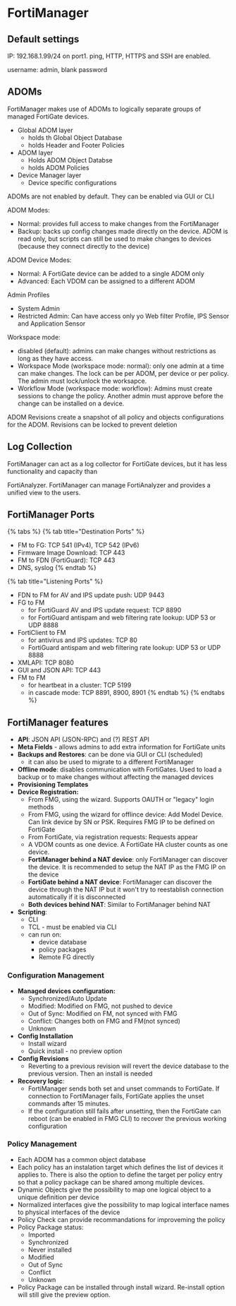 # FortiManager

## Default settings

IP: 192.168.1.99/24 on port1. ping, HTTP, HTTPS and SSH are enabled.

username: admin, blank password

## ADOMs

FortiManager makes use of ADOMs to logically separate groups of managed FortiGate devices.

* Global ADOM layer
  * holds th Global Object Database
  * holds Header and Footer Policies
* ADOM layer
  * Holds ADOM Object Databse
  * holds ADOM Policies
* Device Manager layer
  * Device specific configurations

ADOMs are not enabled by default. They can be enabled via GUI or CLI

ADOM Modes:

* Normal: provides full access to make changes from the FortiManager&#x20;
* Backup: backs up config changes made directly on the device. ADOM is read only, but scripts can still be used to make changes to devices (because they connect directly to the device)

ADOM Device Modes:

* Normal: A FortiGate device can be added to a single ADOM only
* Advanced: Each VDOM can be assigned to a different ADOM

Admin Profiles

* System Admin
* Restricted Admin: Can have access only yo Web filter Profile, IPS Sensor and Application Sensor

Workspace mode:

* disabled (default): admins can make changes without restrictions as long as they have access.
* Workspace Mode (workspace mode: normal): only one admin at a time can make changes. The lock can be per ADOM, per device or per policy. The admin must lock/unlock the worksapce.
* Workflow Mode (workspace mode: workflow): Admins must create sessions to change the policy. Another admin must approve before the change can be installed on a device.&#x20;

ADOM Revisions create a snapshot of all policy and objects configurations for the ADOM. Revisions can be locked to prevent deletion





## Log Collection

FortiManager can act as a log collector for FortiGate devices, but it has less functionality and capacity than&#x20;



FortiAnalyzer. FortiManager can manage FortiAnalyzer and provides a unified view to the users.

## FortiManager Ports

{% tabs %}
{% tab title="Destination Ports" %}
* FM to FG: TCP 541 (IPv4), TCP 542 (IPv6)
* Firmware Image Download: TCP 443
* FM to FDN (FortiGuard): TCP 443
* DNS, syslog&#x20;
{% endtab %}

{% tab title="Listening Ports" %}
* FDN to FM for AV and IPS update push: UDP 9443
* FG to FM&#x20;
  * for FortiGuard AV and IPS update request: TCP 8890
  * for FortiGuard antispam and web filtering rate lookup: UDP 53 or UDP 8888
* FortiClient to FM&#x20;
  * for antivirus and IPS updates: TCP 80
  * FortiGuard antispam and web filtering rate lookup: UDP 53 or UDP 8888
* XMLAPI: TCP 8080
* GUI and JSON API: TCP 443
* FM to FM&#x20;
  * for heartbeat in a cluster: TCP 5199
  * in cascade mode: TCP 8891, 8900, 8901
{% endtab %}
{% endtabs %}

## FortiManager features

* **API**: JSON API (JSON-RPC) and (?) REST API
* **Meta Fields** - allows admins to add extra information for FortiGate units
* **Backups and Restores**: can be done via GUI or CLI (scheduled)
  * it can also be used to migrate to a different FortiManager
* **Offline mode**: disables communication with FortiGates. Used to load a backup or to make changes without affecting the managed devices
* **Provisioning Templates**
* **Device Registration:**
  * From FMG, using the wizard. Supports OAUTH or "legacy" login methods
  * From FMG, using the wizard for offlince device: Add Model Device. Can link device by SN or PSK. Requires FMG IP to be defined on FortiGate
  * From FortiGate, via registration requests: Requests appear
  * A VDOM counts as one device. A FortiGate HA cluster counts as one device.&#x20;
  * **FortiManager behind a NAT device**: only FortiManager can discover the device. It is recommended to setup the NAT IP as the FMG IP on the device
  * **FortiGate behind a NAT device**: FortiManager can discover the device through the NAT IP but it won't try to reestablish connection automatically if it is disconnected
  * **Both devices behind NAT**: Similar to FortiManager behind NAT
* **Scripting**:
  * CLI
  * TCL - must be enabled via CLI
  * can run on:
    * device database
    * policy packages
    * Remote FG directly

### Configuration Management

* **Managed devices configuration:**
  * Synchronized/Auto Update
  * Modified: Modified on FMG, not pushed to device
  * Out of Sync: Modified on FM, not synced with FMG
  * Conflict: Changes both on FMG and FM(not synced)
  * Unknown
* **Config Installation**
  * Install wizard
  * Quick install - no preview option
* **Config Revisions**
  * Reverting to a previous revision will revert the device database to the previous version. Then an install is needed
* **Recovery logic**:
  * FortiManager sends both set and unset commands to FortiGate. If connection to FortiManager fails, FortiGate applies the unset commands after 15 minutes.
  * If the configuration still fails after unsetting, then the FortiGate can reboot (can be enabled in FMG CLI) to recover the previous working configuration

### Policy Management

* Each ADOM has a common object database
* Each policy has an instalation target which defines the list of devices it applies to. There is also the option to define the target per policy entry so that a policy package can be shared among multiple devices.
* Dynamic Objects give the possibility to map one logical object to a unique definition per device
* Normalized interfaces give the possibility to map logical interface names to physical interfaces of the device
* Policy Check can provide recommandations for improveming the policy
* Policy Package status:
  * Imported
  * Synchronized
  * Never installed
  * Modified
  * Out of Sync
  * Conflict
  * Unknown
* Policy Package can be installed through install wizard. Re-install option will still give the preview option.



